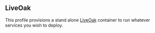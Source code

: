 ## LiveOak

This profile provisions a stand alone [LiveOak](http://liveoak.io/) container to run whatever services you wish to deploy.